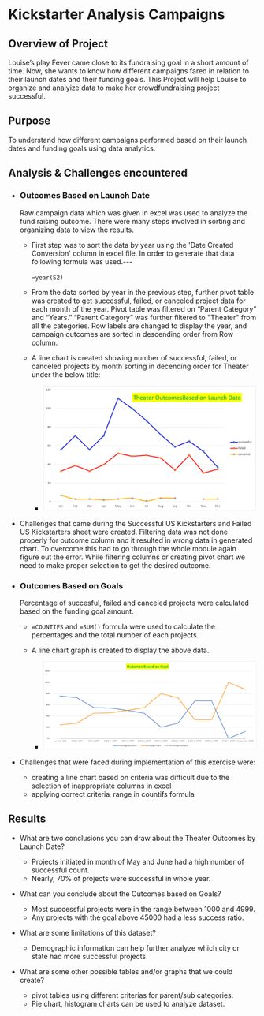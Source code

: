 # Kickstarter Analysis Campaigns

## Overview of Project
Louise’s play Fever came close to its fundraising goal in a short amount of time. Now, she wants to know how different campaigns fared in relation to their launch dates and their funding goals. This Project will help Louise to organize and analyize data to make her crowdfundraising project successful.

## Purpose
To understand how different campaigns performed based on their launch dates and funding goals using data analytics.

## Analysis & Challenges encountered

- ### Outcomes Based on Launch Date
    Raw campaign data which was given in excel was used to analyze the fund raising outcome. There were many steps involved in sorting and organizing data to view the results.  
  - First step was to sort the data by year using the 'Date Created Conversion' column in excel file. In order to generate that data following formula was used.---

    `=year(S2)`
  - From the data sorted by year in the previous step, further pivot table was created to get successful, failed, or canceled project data for each month of the year. Pivot table was filtered on “Parent Category” and “Years.” “Parent Category” was further filtered to "Theater" from all the categories. Row labels are changed to display the year, and campaign outcomes are sorted in descending order from Row column.
  - A line chart is created showing number of successful, failed, or canceled projects by month sorting in decending order for Theater under the below title:
    - ![Theater Outcomes Launch Date](./Theater_Outcome_vs_Launch.png)

- Challenges that came during the Successful US Kickstarters and Failed US Kickstarters sheet were created. Filtering data was not done properly for outcome column and it resulted in wrong data in generated chart. To overcome this had to go through the whole module again figure out the error. While filtering columns or creating pivot chart we need to make proper selection to get the desired outcome.

- ### Outcomes Based on Goals

    Percentage of succesful, failed and canceled projects were calculated based on the funding goal amount.

    - `=COUNTIFS` and `=SUM()` formula were used to calculate the percentages and the total number of each projects.

    - A line chart graph is created to display the above data.

      - ![Outcomes based on Goals](./Outcomes_vs_Goals.png)


- Challenges that were faced during implementation of this exercise were:
  - creating a line chart based on criteria was difficult due to the selection of inappropriate columns in excel
  - applying correct criteria_range in countifs formula
    

## Results

- What are two conclusions you can draw about the Theater Outcomes by Launch Date?
  - Projects initiated in month of May and June had a high number of successful count.
  - Nearly, 70% of projects were successful in whole year.  

- What can you conclude about the Outcomes based on Goals?
  - Most successful projects were in the range between 1000 and 4999.
  - Any projects with the goal above 45000 had a less success ratio.

- What are some limitations of this dataset?
  - Demographic information can help further analyze which city or state had more successful projects.

- What are some other possible tables and/or graphs that we could create?
  - pivot tables using different criterias for parent/sub categories.
  - Pie chart, histogram charts can be used to analyze dataset.
